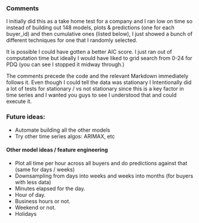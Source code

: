 ### Comments
I initially did this as a take home test for a company and I ran low on time so instead of building out 148 models,
plots & predictions (one for each buyer_id) and then cumulative ones (listed below), I just showed a bunch of different
techniques for one that I randomly selected.

It is possible I could have gotten a better AIC score.  I just ran out of computation time but ideally I would have 
liked to grid search from 0-24 for PDQ (you can see I stopped it midway through.)

The comments precede the code and the relevant Markdown immediately follows it.
Even though I could tell the data was stationary I Intentionally did a lot of tests for stationary / vs not stationary 
since this is a key factor in time series and I wanted you guys to see I understood that and could execute it.
 
### Future ideas:
* Automate building all the other models
* Try other time series algos: ARIMAX, etc
#### Other model ideas / feature engineering
* Plot all time per hour across all buyers and do predictions against that (same for days / weeks)
* Downsampling from days into weeks and weeks into months (for buyers with less data)
* Minutes elapsed for the day.
* Hour of day.
* Business hours or not.
* Weekend or not.
* Holidays
